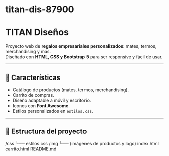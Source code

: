 # titan-dis-87900
  # TITAN Diseños

Proyecto web de **regalos empresariales personalizados**: mates, termos, merchandising y más.  
Diseñado con **HTML, CSS y Bootstrap 5** para ser responsive y fácil de usar.

---

## 🚀 Características
- Catálogo de productos (mates, termos, merchandising).
- Carrito de compras.
- Diseño adaptable a móvil y escritorio.
- Iconos con **Font Awesome**.
- Estilos personalizados en `estilos.css`.

---

## 📂 Estructura del proyecto
/css
└── estilos.css
/img
└── (imágenes de productos y logo)
index.html
carrito.html
README.md
